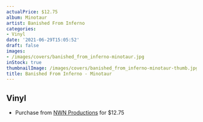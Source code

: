 ```yaml
---
actualPrice: $12.75
album: Minotaur
artist: Banished From Inferno
categories:
- Vinyl
date: '2021-06-29T15:05:52'
draft: false
images:
- /images/covers/banished_from_inferno-minotaur.jpg
inStock: true
thumbnailImage: /images/covers/banished_from_inferno-minotaur-thumb.jpg
title: Banished From Inferno - Minotaur
---
```


## Vinyl
* Purchase from [NWN Productions](http://shop.nwnprod.com/index.php?route=product/product&path=75&product_id=2234&sort=pd.name&order=ASC) for $12.75
